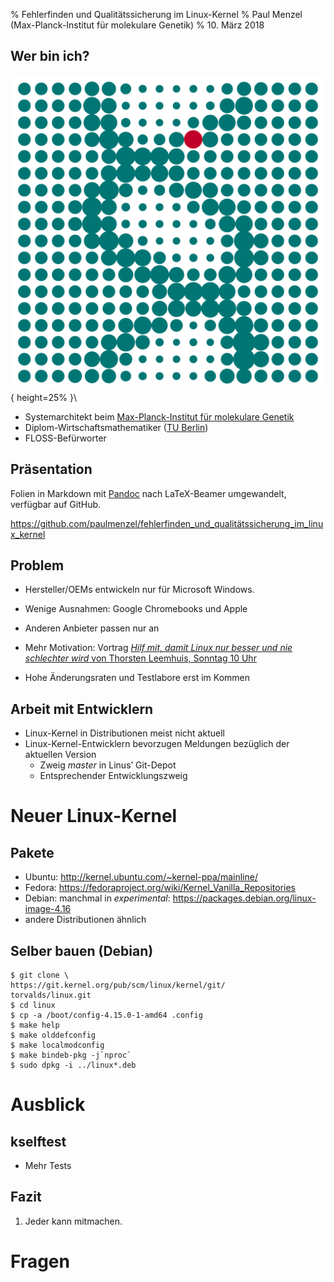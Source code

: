% Fehlerfinden und Qualitätssicherung im Linux-Kernel
% Paul Menzel (Max-Planck-Institut für molekulare Genetik)
% 10. März 2018

## Wer bin ich?

![Logo of Max Planck Institute for Molecular Genetics](images/MPIMG_helix_rgb.png){ height=25% }\


- Systemarchitekt beim [Max-Planck-Institut für molekulare Genetik](https://www.molgen.mpg.de/)
- Diplom-Wirtschaftsmathematiker ([TU Berlin](https://www.tu-berlin.de/))
- FLOSS-Befürworter

## Präsentation

Folien in Markdown mit [Pandoc](https://pandoc.org/) nach LaTeX-Beamer umgewandelt, verfügbar auf GitHub.

<https://github.com/paulmenzel/fehlerfinden_und_qualitätssicherung_im_linux_kernel>

## Problem

-   Hersteller/OEMs entwickeln nur für Microsoft Windows.
-   Wenige Ausnahmen: Google Chromebooks und Apple
-   Anderen Anbieter passen nur an

-   Mehr Motivation: Vortrag [*Hilf mit, damit Linux nur besser und nie schlechter wird* von Thorsten Leemhuis, Sonntag 10 Uhr](https://chemnitzer.linux-tage.de/2018/programm/beitrag/253)
-   Hohe Änderungsraten und Testlabore erst im Kommen

## Arbeit mit Entwicklern

-   Linux-Kernel in Distributionen meist nicht aktuell
-   Linux-Kernel-Entwicklern bevorzugen Meldungen bezüglich der aktuellen Version
    -   Zweig *master* in Linus’ Git-Depot
    -   Entsprechender Entwicklungszweig

# Neuer Linux-Kernel

## Pakete

-   Ubuntu: http://kernel.ubuntu.com/~kernel-ppa/mainline/
-   Fedora: https://fedoraproject.org/wiki/Kernel_Vanilla_Repositories
-   Debian: manchmal in *experimental*: https://packages.debian.org/linux-image-4.16
-   andere Distributionen ähnlich

## Selber bauen (Debian)

```
$ git clone \
https://git.kernel.org/pub/scm/linux/kernel/git/
torvalds/linux.git
$ cd linux
$ cp -a /boot/config-4.15.0-1-amd64 .config
$ make help
$ make olddefconfig
$ make localmodconfig
$ make bindeb-pkg -j`nproc`
$ sudo dpkg -i ../linux*.deb
```

# Ausblick

## kselftest

-   Mehr Tests

## Fazit

1.  Jeder kann mitmachen.

# Fragen
